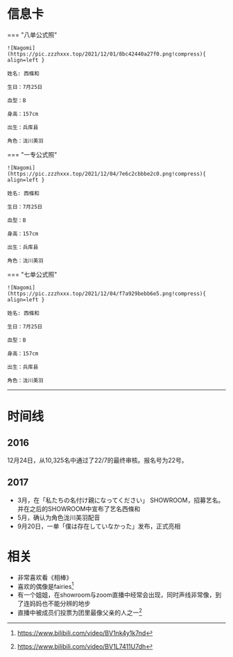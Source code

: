 # 信息卡

=== "八单公式照"

    ![Nagomi](https://pic.zzzhxxx.top/2021/12/01/8bc42440a27f0.png!compress){ align=left }

    姓名: 西條和

    生日：7月25日

    血型：B

    身高：157cm

    出生：兵库县

    角色：泷川美羽

=== "一专公式照"

    ![Nagomi](https://pic.zzzhxxx.top/2021/12/04/7e6c2cbbbe2c0.png!compress){ align=left }
    
    姓名: 西條和

    生日：7月25日

    血型：B

    身高：157cm

    出生：兵库县

    角色：泷川美羽

=== "七单公式照"

    ![Nagomi](https://pic.zzzhxxx.top/2021/12/04/f7a929bebb6e5.png!compress){ align=left }

    姓名: 西條和

    生日：7月25日

    血型：B

    身高：157cm

    出生：兵库县

    角色：泷川美羽



--------

# 时间线
## 2016

12月24日，从10,325名中通过了22/7的最终审核。报名号为22号。

## 2017

- 3月，在「私たちの名付け親になってください」 SHOWROOM，招募艺名。并在之后的SHOWROOM中宣布了艺名西條和
- 5月，确认为角色泷川美羽配音
- 9月20日，一单「僕は存在していなかった」发布，正式亮相

# 相关
- 非常喜欢看《相棒》
- 喜欢的偶像是fairies[^1]
- 有一个姐姐，在showroom与zoom直播中经常会出现，同时声线非常像，到了连妈妈也不能分辨的地步
- 直播中被成员们投票为团里最像父亲的人之一[^2]

[^1]: https://www.bilibili.com/video/BV1nk4y1k7nd
[^2]: https://www.bilibili.com/video/BV1L7411U7dh
